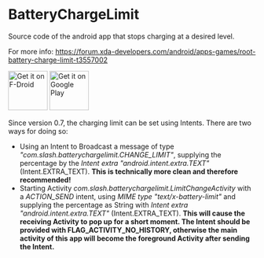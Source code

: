 # BatteryChargeLimit
Source code of the android app that stops charging at a desired level.

For more info: https://forum.xda-developers.com/android/apps-games/root-battery-charge-limit-t3557002

[<img src="https://f-droid.org/badge/get-it-on.png"
     alt="Get it on F-Droid"
     height="80">](https://f-droid.org/packages/com.slash.batterychargelimit/)
[<img src="https://play.google.com/intl/en_us/badges/images/generic/en-play-badge.png"
     alt="Get it on Google Play"
     height="80">](https://play.google.com/store/apps/details?id=com.slash.batterychargelimit)

Since version 0.7, the charging limit can be set using Intents. There are two ways for doing so:
- Using an Intent to Broadcast a message of type *"com.slash.batterychargelimit.CHANGE_LIMIT"*, supplying the percentage by the *Intent extra "android.intent.extra.TEXT"* (Intent.EXTRA_TEXT). __This is technically more clean and therefore recommended!__
- Starting Activity *com.slash.batterychargelimit.LimitChangeActivity* with a *ACTION_SEND* intent, using *MIME type "text/x-battery-limit"* and supplying the percentage as String with *Intent extra "android.intent.extra.TEXT"* (Intent.EXTRA_TEXT). __This will cause the receiving Activity to pop up for a short moment. The Intent should be provided with FLAG_ACTIVITY_NO_HISTORY, otherwise the main activity of this app will become the foreground Activity after sending the Intent.__
